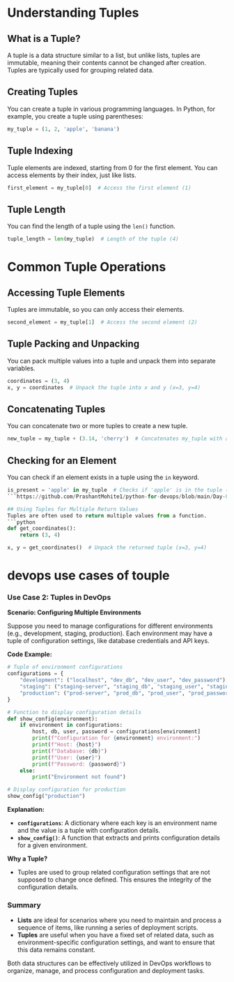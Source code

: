 # Understanding Tuples

## What is a Tuple?
A tuple is a data structure similar to a list, but unlike lists, tuples are immutable, meaning their contents cannot be changed after creation. Tuples are typically used for grouping related data.

## Creating Tuples
You can create a tuple in various programming languages. In Python, for example, you create a tuple using parentheses:
```python
my_tuple = (1, 2, 'apple', 'banana')
```

## Tuple Indexing
Tuple elements are indexed, starting from 0 for the first element. You can access elements by their index, just like lists.
```python
first_element = my_tuple[0]  # Access the first element (1)
```

## Tuple Length
You can find the length of a tuple using the `len()` function.
```python
tuple_length = len(my_tuple)  # Length of the tuple (4)
```

# Common Tuple Operations

## Accessing Tuple Elements
Tuples are immutable, so you can only access their elements.
```python
second_element = my_tuple[1]  # Access the second element (2)
```

## Tuple Packing and Unpacking
You can pack multiple values into a tuple and unpack them into separate variables.
```python
coordinates = (3, 4)
x, y = coordinates  # Unpack the tuple into x and y (x=3, y=4)
```

## Concatenating Tuples
You can concatenate two or more tuples to create a new tuple.
```python
new_tuple = my_tuple + (3.14, 'cherry')  # Concatenates my_tuple with a new tuple
```

## Checking for an Element
You can check if an element exists in a tuple using the `in` keyword.
```python
is_present = 'apple' in my_tuple  # Checks if 'apple' is in the tuple (True)
```https://github.com/PrashantMohite1/python-for-devops/blob/main/Day-08/01-Notes/02-tuple.md

## Using Tuples for Multiple Return Values
Tuples are often used to return multiple values from a function.
```python
def get_coordinates():
    return (3, 4)

x, y = get_coordinates()  # Unpack the returned tuple (x=3, y=4)
```


# devops use cases of touple 

### Use Case 2: Tuples in DevOps

**Scenario: Configuring Multiple Environments**

Suppose you need to manage configurations for different environments (e.g., development, staging, production). Each environment may have a tuple of configuration settings, like database credentials and API keys.

**Code Example:**

```python
# Tuple of environment configurations
configurations = {
    "development": ("localhost", "dev_db", "dev_user", "dev_password"),
    "staging": ("staging-server", "staging_db", "staging_user", "staging_password"),
    "production": ("prod-server", "prod_db", "prod_user", "prod_password")
}

# Function to display configuration details
def show_config(environment):
    if environment in configurations:
        host, db, user, password = configurations[environment]
        print(f"Configuration for {environment} environment:")
        print(f"Host: {host}")
        print(f"Database: {db}")
        print(f"User: {user}")
        print(f"Password: {password}")
    else:
        print("Environment not found")

# Display configuration for production
show_config("production")
```

**Explanation:**
- **`configurations`**: A dictionary where each key is an environment name and the value is a tuple with configuration details.
- **`show_config()`**: A function that extracts and prints configuration details for a given environment.

**Why a Tuple?**
- Tuples are used to group related configuration settings that are not supposed to change once defined. This ensures the integrity of the configuration details.

### Summary

- **Lists** are ideal for scenarios where you need to maintain and process a sequence of items, like running a series of deployment scripts.
- **Tuples** are useful when you have a fixed set of related data, such as environment-specific configuration settings, and want to ensure that this data remains constant.

Both data structures can be effectively utilized in DevOps workflows to organize, manage, and process configuration and deployment tasks.
